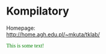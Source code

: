 # Kompilatory

Homepage:  
http://home.agh.edu.pl/~mkuta/tklab/

<p><font face="Georgia" color="green">This is some text!</font></p>

